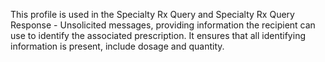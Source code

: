This profile is used in the Specialty Rx Query and Specialty Rx Query Response - Unsolicited messages, providing information the recipient can use to identify the associated prescription. It ensures that all identifying information is present, include dosage and quantity.